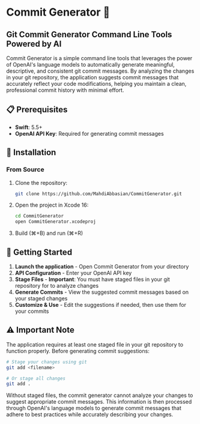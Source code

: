 # Commit Generator 🚀

## Git Commit Generator Command Line Tools Powered by AI

Commit Generator is a simple command line tools that leverages the power of OpenAI's language models to automatically generate meaningful, descriptive, and consistent git commit messages. By analyzing the changes in your git repository, the application suggests commit messages that accurately reflect your code modifications, helping you maintain a clean, professional commit history with minimal effort.

## 📋 Prerequisites
- **Swift**: 5.5+
- **OpenAI API Key**: Required for generating commit messages

## 🔧 Installation

### From Source

1. Clone the repository:
   ```zsh
   git clone https://github.com/MahdiAbbasian/CommitGenerator.git
   ```

2. Open the project in Xcode 16:
   ```zsh
   cd CommitGenerator
   open CommitGenerator.xcodeproj
   ```

3. Build (⌘+B) and run (⌘+R)


## 🚀 Getting Started

1. **Launch the application** - Open Commit Generator from your directory
2. **API Configuration** - Enter your OpenAI API key
4. **Stage Files** - **Important**: You must have staged files in your git repository for to analyze changes
5. **Generate Commits** - View the suggested commit messages based on your staged changes
6. **Customize & Use** - Edit the suggestions if needed, then use them for your commits

## ⚠️ Important Note

The application requires at least one staged file in your git repository to function properly. Before generating commit suggestions:

```bash
# Stage your changes using git
git add <filename>

# Or stage all changes
git add .
```

Without staged files, the commit generator cannot analyze your changes to suggest appropriate commit messages.
This information is then processed through OpenAI's language models to generate commit messages that adhere to best practices while accurately describing your changes.
